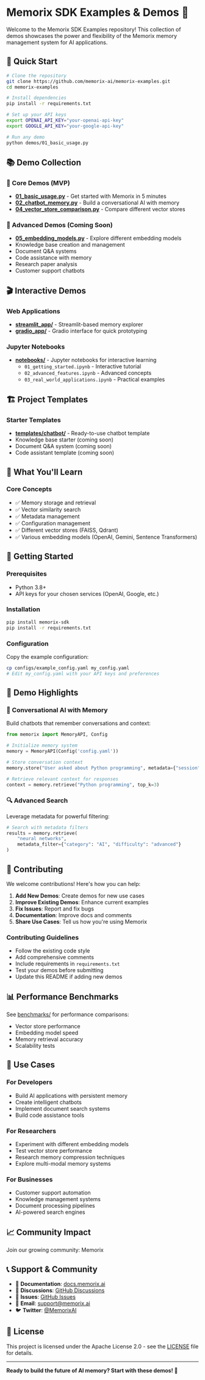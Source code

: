 # Memorix SDK Examples & Demos 🧠

Welcome to the Memorix SDK Examples repository! This collection of demos showcases the power and flexibility of the Memorix memory management system for AI applications.

## 🚀 Quick Start

```bash
# Clone the repository
git clone https://github.com/memorix-ai/memorix-examples.git
cd memorix-examples

# Install dependencies
pip install -r requirements.txt

# Set up your API keys
export OPENAI_API_KEY="your-openai-api-key"
export GOOGLE_API_KEY="your-google-api-key"

# Run any demo
python demos/01_basic_usage.py
```

## 📚 Demo Collection

### 🎯 Core Demos (MVP)
- **[01_basic_usage.py](demos/01_basic_usage.py)** - Get started with Memorix in 5 minutes
- **[02_chatbot_memory.py](demos/02_chatbot_memory.py)** - Build a conversational AI with memory
- **[04_vector_store_comparison.py](demos/04_vector_store_comparison.py)** - Compare different vector stores

### 🔧 Advanced Demos (Coming Soon)
- **[05_embedding_models.py](demos/05_embedding_models.py)** - Explore different embedding models
- Knowledge base creation and management
- Document Q&A systems
- Code assistance with memory
- Research paper analysis
- Customer support chatbots

## 🎬 Interactive Demos

### Web Applications
- **[streamlit_app/](streamlit_app/)** - Streamlit-based memory explorer
- **[gradio_app/](gradio_app/)** - Gradio interface for quick prototyping

### Jupyter Notebooks
- **[notebooks/](notebooks/)** - Jupyter notebooks for interactive learning
  - `01_getting_started.ipynb` - Interactive tutorial
  - `02_advanced_features.ipynb` - Advanced concepts
  - `03_real_world_applications.ipynb` - Practical examples

## 🏗️ Project Templates

### Starter Templates
- **[templates/chatbot/](templates/chatbot/)** - Ready-to-use chatbot template
- Knowledge base starter (coming soon)
- Document Q&A system (coming soon)
- Code assistant template (coming soon)

## 🎯 What You'll Learn

### Core Concepts
- ✅ Memory storage and retrieval
- ✅ Vector similarity search
- ✅ Metadata management
- ✅ Configuration management
- ✅ Different vector stores (FAISS, Qdrant)
- ✅ Various embedding models (OpenAI, Gemini, Sentence Transformers)

## 🚀 Getting Started

### Prerequisites
- Python 3.8+
- API keys for your chosen services (OpenAI, Google, etc.)

### Installation
```bash
pip install memorix-sdk
pip install -r requirements.txt
```

### Configuration
Copy the example configuration:
```bash
cp configs/example_config.yaml my_config.yaml
# Edit my_config.yaml with your API keys and preferences
```

## 🎨 Demo Highlights

### 🤖 Conversational AI with Memory
Build chatbots that remember conversations and context:
```python
from memorix import MemoryAPI, Config

# Initialize memory system
memory = MemoryAPI(Config('config.yaml'))

# Store conversation context
memory.store("User asked about Python programming", metadata={"session": "user_123"})

# Retrieve relevant context for responses
context = memory.retrieve("Python programming", top_k=3)
```

### 🔍 Advanced Search
Leverage metadata for powerful filtering:
```python
# Search with metadata filters
results = memory.retrieve(
    "neural networks",
    metadata_filter={"category": "AI", "difficulty": "advanced"}
)
```

## 🤝 Contributing

We welcome contributions! Here's how you can help:

1. **Add New Demos**: Create demos for new use cases
2. **Improve Existing Demos**: Enhance current examples
3. **Fix Issues**: Report and fix bugs
4. **Documentation**: Improve docs and comments
5. **Share Use Cases**: Tell us how you're using Memorix

### Contributing Guidelines
- Follow the existing code style
- Add comprehensive comments
- Include requirements in `requirements.txt`
- Test your demos before submitting
- Update this README if adding new demos

## 📊 Performance Benchmarks

See [benchmarks/](benchmarks/) for performance comparisons:
- Vector store performance
- Embedding model speed
- Memory retrieval accuracy
- Scalability tests

## 🎯 Use Cases

### For Developers
- Build AI applications with persistent memory
- Create intelligent chatbots
- Implement document search systems
- Build code assistance tools

### For Researchers
- Experiment with different embedding models
- Test vector store performance
- Research memory compression techniques
- Explore multi-modal memory systems

### For Businesses
- Customer support automation
- Knowledge management systems
- Document processing pipelines
- AI-powered search engines

## 📈 Community Impact

Join our growing community: Memorix

## 📞 Support & Community

- 📖 **Documentation**: [docs.memorix.ai](https://docs.memorix.ai)
- 💬 **Discussions**: [GitHub Discussions](https://github.com/memorix-ai/memorix-sdk/discussions)
- 🐛 **Issues**: [GitHub Issues](https://github.com/memorix-ai/memorix-sdk/issues)
- 📧 **Email**: support@memorix.ai
- 🐦 **Twitter**: [@MemorixAI](https://twitter.com/MemorixAI)

## 📄 License

This project is licensed under the Apache License 2.0 - see the [LICENSE](LICENSE) file for details.

---

**Ready to build the future of AI memory? Start with these demos! 🚀** 